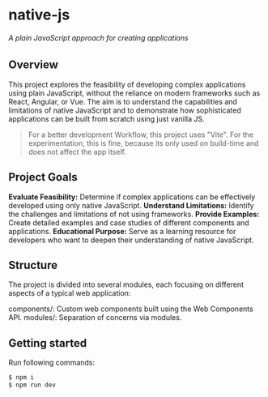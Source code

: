 # native-js
###### A plain JavaScript approach for creating applications

## Overview

This project explores the feasibility of developing complex applications using plain JavaScript, without the reliance on
modern frameworks such as React, Angular, or Vue. The aim is to understand the capabilities and limitations of native
JavaScript and to demonstrate how sophisticated applications can be built from scratch using just vanilla JS.

> For a better development Workflow, this project uses "Vite". For the experimentation, this is fine, because its only
> used on build-time and does not affect the app itself.

## Project Goals

**Evaluate Feasibility:** Determine if complex applications can be effectively developed using only native JavaScript.
**Understand Limitations:** Identify the challenges and limitations of not using frameworks.
**Provide Examples:** Create detailed examples and case studies of different components and applications.
**Educational Purpose:** Serve as a learning resource for developers who want to deepen their understanding of native
JavaScript.

## Structure

The project is divided into several modules, each focusing on different aspects of a typical web application:

components/: Custom web components built using the Web Components API.
modules/: Separation of concerns via modules.

## Getting started

Run following commands:

```bash
$ npm i
$ npm run dev
```